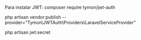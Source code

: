Para instalar JWT:
composer require tymon/jwt-auth

php artisan vendor:publish --provider="Tymon\JWTAuth\Providers\LaravelServiceProvider"

php artisan jwt:secret

